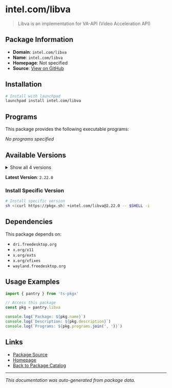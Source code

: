 # intel.com/libva

> Libva is an implementation for VA-API (Video Acceleration API)

## Package Information

- **Domain**: `intel.com/libva`
- **Name**: `intel.com/libva`
- **Homepage**: Not specified
- **Source**: [View on GitHub](https://github.com/pkgxdev/pantry/tree/main/projects/intel.com/libva/package.yml)

## Installation

```bash
# Install with launchpad
launchpad install intel.com/libva
```

## Programs

This package provides the following executable programs:

*No programs specified*

## Available Versions

<details>
<summary>Show all 4 versions</summary>

- `2.22.0`, `2.21.0`, `2.20.0`, `2.19.0`

</details>

**Latest Version**: `2.22.0`

### Install Specific Version

```bash
# Install specific version
sh <(curl https://pkgx.sh) +intel.com/libva@2.22.0 -- $SHELL -i
```

## Dependencies

This package depends on:

- `dri.freedesktop.org`
- `x.org/x11`
- `x.org/exts`
- `x.org/xfixes`
- `wayland.freedesktop.org`

## Usage Examples

```typescript
import { pantry } from 'ts-pkgx'

// Access this package
const pkg = pantry.libva

console.log(`Package: ${pkg.name}`)
console.log(`Description: ${pkg.description}`)
console.log(`Programs: ${pkg.programs.join(', ')}`)
```

## Links

- [Package Source](https://github.com/pkgxdev/pantry/tree/main/projects/intel.com/libva/package.yml)
- [Homepage](#)
- [Back to Package Catalog](../../../package-catalog.md)

---

*This documentation was auto-generated from package data.*
